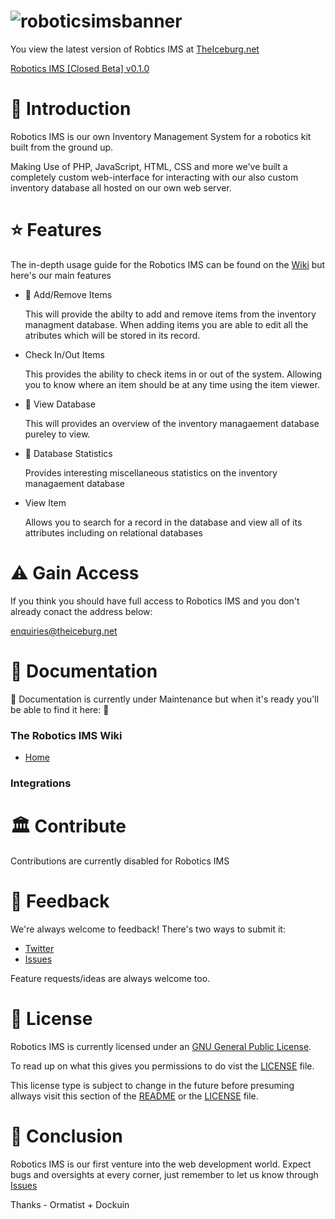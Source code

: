 # ![roboticsimsbanner](https://github.com/The-Iceburg/Robotics-IMS/assets/67003539/d50e222a-efea-47ef-a63c-72d0d360215e)

  You view the latest version of Robtics IMS at [TheIceburg.net](https://theiceburg.net)

  [Robotics IMS [Closed Beta] v0.1.0](https://theiceburg.net/robotics-ims)
  
# 
# 🔵 Introduction

Robotics IMS is our own Inventory Management System for a robotics kit built from the ground up.

Making Use of PHP, JavaScript, HTML, CSS and more we've built a completely custom web-interface for interacting with our also custom inventory database all hosted on our own web server.

# ⭐ Features

The in-depth usage guide for the Robotics IMS can be found on the [Wiki](https://github.com/The-Iceburg/Robotics-IMS/wiki) but here's our main features

- 🚧 Add/Remove Items

  This will provide the abilty to add and remove items from the inventory managment database. When adding items you are able to edit all the atributes which will be stored in its record.
  
- Check In/Out Items

  This provides the ability to check items in or out of the system. Allowing you to know where an item should be at any time using the item viewer.
  
- 🚧 View Database

  This will provides an overview of the inventory managaement database pureley to view.

- 🚧 Database Statistics

  Provides interesting miscellaneous statistics on the inventory managaement database

- View Item

  Allows you to search for a record in the database and view all of its attributes including on relational databases
  
# ⚠️ Gain Access

  If you think you should have full access to Robotics IMS and you don't already conact the address below:

  enquiries@theiceburg.net

# 📄 Documentation

  🚧 Documentation is currently under Maintenance but when it's ready you'll be able to find it here: 🚧
  
  ### The Robotics IMS Wiki

  - [Home](https://github.com/The-Iceburg/Robotics-IMS/wiki)

  ### Integrations

# 🏛️ Contribute

  Contributions are currently disabled for Robotics IMS

# 📣 Feedback

We're always welcome to feedback! There's two ways to submit it:

  - [Twitter](https://twitter.com/theiceburg21)
  - [Issues](https://github.com/The-Iceburg/Robotics-IMS/issues/new)
  
Feature requests/ideas are always welcome too.

# 📜 License

Robotics IMS is currently licensed under an [GNU General Public License](https://www.gnu.org/licenses/gpl-3.0.en.html).

To read up on what this gives you permissions to do vist the [LICENSE](https://github.com/The-Iceburg/Robotics-IMS/blob/main/LICENSE.md) file.

This license type is subject to change in the future before presuming allways visit this section of the [README](https://github.com/The-Iceburg/Robotics-IMS#-license) or the [LICENSE](https://github.com/The-Iceburg/Robotics-IMS/blob/main/LICENSE.md) file.

# 🔵 Conclusion

Robotics IMS is our first venture into the web development world. Expect bugs and oversights at every corner, just remember to let us know through [Issues](https://github.com/The-Iceburg/Robotics-IMS/issues/new)

Thanks - Ormatist + Dockuin
